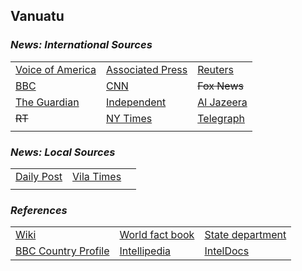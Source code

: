 ## Vanuatu ##

### _News: International Sources_ ###
|   |   |   |
| --- | --- | --- |
| [Voice of America](https://www.voanews.com/search?search_api_fulltext=Vanuatu&type=1&sort_by=publication_time) | [Associated Press](https://apnews.com/Vanuatu) | [Reuters](https://www.reuters.com/places/Vanuatu) |
| [BBC](https://www.bbc.com/news/topics/c40rjmqdqz8t/vanuatu) | [CNN](https://www.cnn.com/search/?q=Vanuatu&size=10&type=article) | ~~Fox News~~ |
| [The Guardian](https://www.theguardian.com/world/vanuatu) | [Independent](https://www.independent.co.uk/topic/vanuatu) | [Al Jazeera](https://www.aljazeera.com/topics/country/Vanuatu.html) |
| ~~RT~~ | [NY Times](https://www.nytimes.com/section/world/Vanuatu) | [Telegraph](https://www.telegraph.co.uk/Vanuatu/) |
|  |  |  |

### _News: Local Sources_ ###
|   |   |   |
| --- | --- | --- |
| [Daily Post](https://dailypost.vu/) | [Vila Times](https://www.vilatimes.com/) |  |
|  |  |  |


### _References_ ###
|   |   |   |
| --- | --- | --- |
| [Wiki](https://en.wikipedia.org/wiki/Vanuatu) | [World fact book](https://www.cia.gov/library/publications/resources/the-world-factbook/geos/nh.html) | [State department](https://www.state.gov/countries-areas/vanuatu/) |
| [BBC Country Profile](https://www.bbc.com/news/world-asia-16426193) | [Intellipedia](https://intellipedia.intelink.gov/wiki/Vanuatu) | [IntelDocs](https://inteldocs.intelink.gov/search/folder?q=Vanuatu) |
